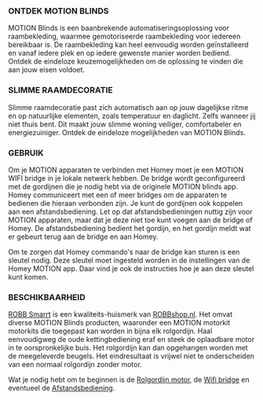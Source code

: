 ### ONTDEK MOTION BLINDS
MOTION Blinds is een baanbrekende automatiseringsoplossing voor raambekleding, waarmee gemotoriseerde raambekleding voor iedereen bereikbaar is. De raambekleding kan heel eenvoudig worden geïnstalleerd en vanaf iedere plek en op iedere gewenste manier worden bediend. Ontdek de eindeloze keuzemogelijkheden om de oplossing te vinden die aan jouw eisen voldoet.

### SLIMME RAAMDECORATIE
Slimme raamdecoratie past zich automatisch aan op jouw dagelijkse ritme en op natuurlijke elementen, zoals temperatuur en daglicht. Zelfs wanneer jij niet thuis bent. Dit maakt jouw slimme woning veiliger, comfortabeler en energiezuiniger. Ontdek de eindeloze mogelijkheden van MOTION Blinds.

### GEBRUIK
Om je MOTION apparaten te verbinden met Homey moet je een MOTION WIFI bridge in je lokale netwerk hebben. De bridge wordt geconfigureerd met de gordijnen die je nodig hebt via de originele MOTION blinds app. Homey communiceert met een of meer bridges om de apparaten te bedienen die hieraan verbonden zijn. Je kunt de gordijnen ook koppelen aan een afstandsbediening. Let op dat afstandsbedieningen nuttig zijn voor MOTION apparaten, maar dat je deze niet toe kunt voegen aan de bridge of Homey. De afstandsbediening bedient het gordijn, en het gordijn meldt wat er gebeurt terug aan de bridge en aan Homey.

Om te zorgen dat Homey commando's naar de bridge kan sturen is een sleutel nodig. Deze sleutel moet ingesteld worden in de instellingen van de Homey MOTION app. Daar vind je ook de instructies hoe je aan deze sleutel kunt komen.

### BESCHIKBAARHEID
[ROBB Smarrt](https://www.robbshop.nl/merken/robb-smarrt) is een kwaliteits-huismerk van [ROBBshop.nl](https://www.robbshop.nl/). Het omvat diverse MOTION Blinds producten, waaronder een MOTION motorkit motorkits die toegepast kan worden in bijna elk rolgordijn. Haal eenvoudigweg de oude kettingbediening eraf en steek de oplaadbare motor in te oorspronkelijke buis. Het rolgordijn kan dan opgehangen worden met de meegeleverde beugels. Het eindresultaat is vrijwel niet te onderscheiden van een normaal rolgordijn zonder motor. 

Wat je nodig hebt om te beginnen is de [Rolgordijn motor](https://www.robbshop.nl/motion-accumotor-433mhz-voor-rolgordijn-robb-smarrt), de [Wifi bridge](https://www.robbshop.nl/wifi-bridge-voor-motion-rolgordijnmotor) en eventueel de [Afstandsbediening](https://www.robbshop.nl/afstandsbediening-433mhz-voor-rolgordijn).
